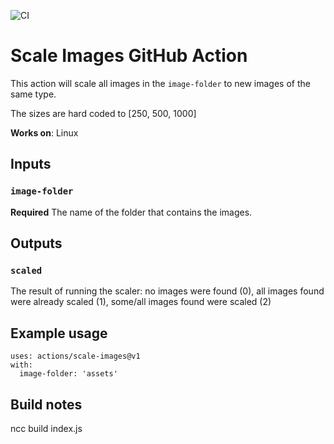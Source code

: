 ![CI](https://github.com/turtlesec-no/scale-images/workflows/CI/badge.svg)

# Scale Images GitHub Action

This action will scale all images in the `image-folder` to new images of the same type.

The sizes are hard coded to [250, 500, 1000]

**Works on**: Linux

## Inputs

### `image-folder`

**Required** The name of the folder that contains the images.

## Outputs

### `scaled`

The result of running the scaler: no images were found (0), all images found were already scaled (1), some/all images found were scaled (2)

## Example usage
~~~~
uses: actions/scale-images@v1
with:
  image-folder: 'assets'
~~~~

## Build notes

ncc build index.js
